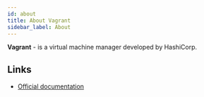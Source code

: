 ```yaml
---
id: about
title: About Vagrant
sidebar_label: About
---
```


**Vagrant** - is a virtual machine manager developed by HashiCorp.

## Links

- [Official documentation](https://www.vagrantup.com/docs/)